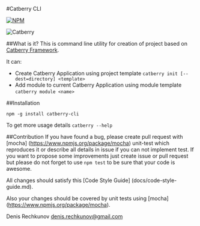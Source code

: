 #Catberry CLI

[![NPM](https://nodei.co/npm/catberry-cli.png)](https://nodei.co/npm/catberry-cli/)

![Catberry](https://raw.githubusercontent.com/pragmadash/catberry/master/docs/images/logo.png)

##What is it?
This is command line utility for creation of project based on 
[Catberry Framework](https://github.com/pragmadash/catberry).

It can:

* Create Catberry Application using project template 
`catberry init [--dest=directory] <template>`
* Add module to current Catberry Application using module template 
`catberry module <name>`

##Installation

`npm -g install catberry-cli`

To get more usage details `catberry --help`

##Contribution
If you have found a bug, please create pull request with [mocha]
(https://www.npmjs.org/package/mocha) unit-test which reproduces it or describe 
all details in issue if you can not implement test. If you want to propose some 
improvements just create issue or pull request but please do not forget to use 
`npm test` to be sure that your code is awesome.

All changes should satisfy this [Code Style Guide]
(docs/code-style-guide.md).

Also your changes should be covered by unit tests using [mocha]
(https://www.npmjs.org/package/mocha).

Denis Rechkunov <denis.rechkunov@gmail.com>